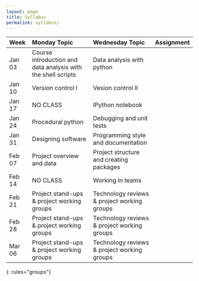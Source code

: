```yaml
---
layout: page
title: Syllabus
permalink: syllabus/
---
```


| Week  | Monday Topic | Wednesday Topic | Assignment |
|:------------|:-------------|:----------------|:-----------|
|Jan 03 |Course introduction and data analysis with the shell scripts   |Data analysis with python  ||
|Jan 10 |Version control I   |Vesion control II  ||
|Jan 17 |NO CLASS   |IPython notebook  ||
|Jan 24 |Procedural python   |Debugging and unit tests  ||
|Jan 31 |Designing software   |Programming style and documentation  ||
|Feb 07 |Project overview and data   |Project structure and creating packages  ||
|Feb 14 |NO CLASS   |Working in teams  ||
|Feb 21 |Project stand-ups & project working groups   |Technology reviews & project working groups  ||
|Feb 28 |Project stand-ups & project working groups   |Technology reviews & project working groups  ||
|Mar 06 |Project stand-ups & project working groups   |Technology reviews & project working groups  ||
{: rules="groups"}